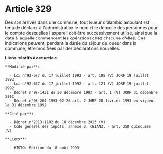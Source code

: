 # Article 329

Dès son arrivée dans une commune, tout loueur d'alambic ambulant est tenu de déclarer à l'administration le nom et le
domicile des personnes pour le compte desquelles l'appareil doit être successivement utilisé, ainsi que la date à laquelle
commencent les opérations chez chacune d'elles. Ces indications peuvent, pendant la durée du séjour du loueur dans la
commune, être modifiées par des déclarations nouvelles.

**Liens relatifs à cet article**

	**Modifié par**:

	  - Loi n°92-677 du 17 juillet 1992 - art. 108 (V) JORF 19 juillet 1992
	  - Loi n°92-677 du 17 juillet 1992 - art. 121 (V) JORF 19 juillet 1992
	  - Décret n°92-1431 du 30 décembre 1992 - art. 1 (V) JORF 31 décembre 1992
	  - Décret n°93-264 1993-02-26 art. 2 JORF 28 février 1993 en vigueur le 31 décembre 1992

	**Cité par**:

	  - Décret n°2013-1182 du 18 décembre 2013 (V)
	  - Code général des impôts, annexe 3, CGIAN3. - art. 350 quinquies (V)

	**Liens**:

	  - HISTO: Edition du 18 août 1993
